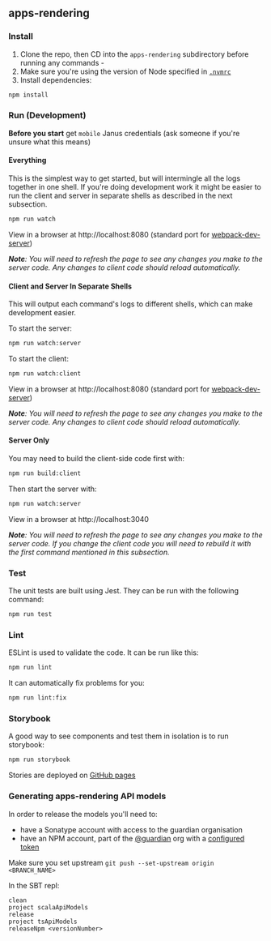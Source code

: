 ## apps-rendering

### Install

1. Clone the repo, then CD into the `apps-rendering` subdirectory before running any commands -
2. Make sure you're using the version of Node specified in [`.nvmrc`](/.nvmrc)
3. Install dependencies:

```sh
npm install
```

### Run (Development)

**Before you start** get `mobile` Janus credentials (ask someone if you're unsure what this means)

#### Everything

This is the simplest way to get started, but will intermingle all the logs together in one shell. If you're doing development work it might be easier to run the client and server in separate shells as described in the next subsection.

```sh
npm run watch
```

View in a browser at http://localhost:8080 (standard port for [webpack-dev-server](https://webpack.js.org/configuration/dev-server/#devserverport))

_**Note**: You will need to refresh the page to see any changes you make to the server code. Any changes to client code should reload automatically._

#### Client and Server In Separate Shells

This will output each command's logs to different shells, which can make development easier.

To start the server:

```sh
npm run watch:server
```

To start the client:

```sh
npm run watch:client
```

View in a browser at http://localhost:8080 (standard port for [webpack-dev-server](https://webpack.js.org/configuration/dev-server/#devserverport))

_**Note**: You will need to refresh the page to see any changes you make to the server code. Any changes to client code should reload automatically._

#### Server Only

You may need to build the client-side code first with:

```sh
npm run build:client
```

Then start the server with:

```sh
npm run watch:server
```

View in a browser at http://localhost:3040

_**Note**: You will need to refresh the page to see any changes you make to the server code. If you change the client code you will need to rebuild it with the first command mentioned in this subsection._

### Test

The unit tests are built using Jest. They can be run with the following command:

```sh
npm run test
```

### Lint

ESLint is used to validate the code. It can be run like this:

```sh
npm run lint
```

It can automatically fix problems for you:

```sh
npm run lint:fix
```

### Storybook

A good way to see components and test them in isolation is to run storybook:

```sh
npm run storybook
```

Stories are deployed on [GitHub pages](https://guardian.github.io/apps-rendering)

### Generating apps-rendering API models

In order to release the models you'll need to:

- have a Sonatype account with access to the guardian organisation
- have an NPM account, part of the [@guardian](https://www.npmjs.com/org/guardian) org with a [configured token](https://docs.npmjs.com/creating-and-viewing-authentication-tokens)

Make sure you set upstream `git push --set-upstream origin <BRANCH_NAME>`

In the SBT repl:

```sbtshell
clean
project scalaApiModels
release
project tsApiModels
releaseNpm <versionNumber>
```
